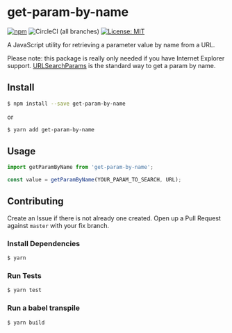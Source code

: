 # get-param-by-name
[![npm](https://img.shields.io/npm/v/get-param-by-name.svg)](https://www.npmjs.com/package/get-param-by-name)
![CircleCI (all branches)](https://img.shields.io/circleci/project/github/mhfen/get-param-by-name/master.svg)
[![License: MIT](https://img.shields.io/badge/License-MIT-yellow.svg)](https://opensource.org/licenses/MIT)


A JavaScript utility for retrieving a parameter value by name from a URL.

Please note: this package is really only needed if you have Internet Explorer support. [URLSearchParams](https://developer.mozilla.org/en-US/docs/Web/API/URLSearchParams) is the standard way to get a param by name.

## Install

```bash
$ npm install --save get-param-by-name
```
or
```bash
$ yarn add get-param-by-name
```

## Usage

```javascript
import getParamByName from 'get-param-by-name';

const value = getParamByName(YOUR_PARAM_TO_SEARCH, URL);
```

## Contributing

Create an Issue if there is not already one created. Open up a Pull Request against `master` with your fix branch.

### Install Dependencies

```bash
$ yarn
```

### Run Tests

```bash
$ yarn test
```

### Run a babel transpile

```bash
$ yarn build
```
